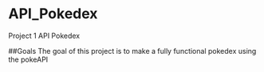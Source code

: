 # API_Pokedex
Project 1 API Pokedex


##Goals
The goal of this project is to make a fully functional pokedex using the pokeAPI 

